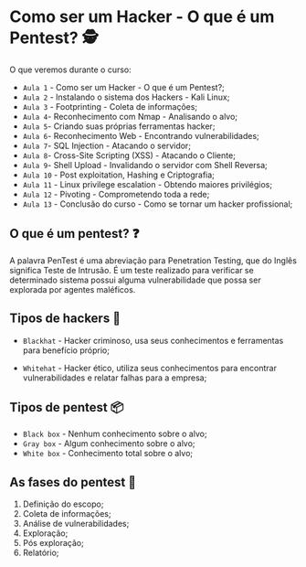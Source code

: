 # Como ser um Hacker - O que é um Pentest? 🕵️

O que veremos durante o curso:

 * `Aula 1` - Como ser um Hacker - O que é um Pentest?;
 * `Aula 2` - Instalando o sistema dos Hackers - Kali Linux;
 * `Aula 3` - Footprinting - Coleta de informações;
 * `Aula 4`- Reconhecimento com Nmap - Analisando o alvo;
 * `Aula 5`- Criando suas próprias ferramentas hacker;
 * `Aula 6`- Reconhecimento Web - Encontrando vulnerabilidades;
 * `Aula 7`- SQL Injection - Atacando o servidor;
 * `Aula 8`- Cross-Site Scripting (XSS) - Atacando o Cliente;
 * `Aula 9`- Shell Upload - Invalidando o servidor com Shell Reversa;
 * `Aula 10` - Post exploitation, Hashing e Criptografia;
 * `Aula 11` - Linux privilege escalation - Obtendo maiores privilégios;
 * `Aula 12` - Pivoting - Comprometendo toda a rede;
 * `Aula 13` - Conclusão do curso - Como se tornar um hacker profissional;


## O que é um pentest? ❓

A palavra PenTest é uma abreviação para Penetration Testing, que do Inglês significa Teste de Intrusão. É um teste realizado para verificar se determinado sistema possui alguma vulnerabilidade que possa ser explorada por agentes maléficos.

## Tipos de hackers 🎩

* `Blackhat` - Hacker criminoso, usa seus conhecimentos e ferramentas para benefício próprio;

* `Whitehat` - Hacker ético, utiliza seus conhecimentos para encontrar vulnerabilidades e relatar falhas para a empresa;

## Tipos de pentest 📦

* `Black box` - Nenhum conhecimento sobre o alvo;
* `Gray box` - Algum conhecimento sobre o alvo;
* `White box` - Conhecimento total sobre o alvo;

## As fases do pentest 📌

1. Definição do escopo;
2. Coleta de informações;
3. Análise de vulnerabilidades;
4. Exploração;
5. Pós exploração;
6. Relatório;

## 
